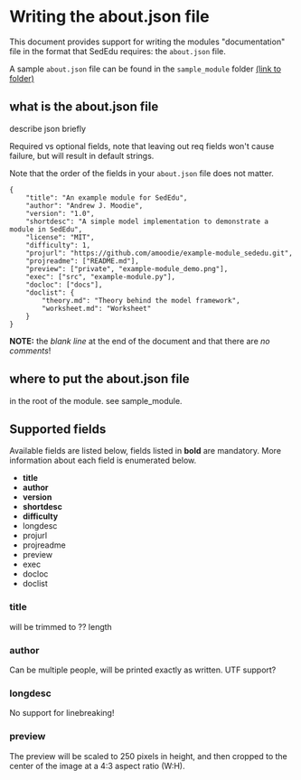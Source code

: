 # Writing the about.json file

This document provides support for writing the modules "documentation" file in the format that SedEdu requires: the `about.json` file.

A sample `about.json` file can be found in the `sample_module` folder [(link to folder)](https://github.com/amoodie/sededu/docs/sample_module)

## what is the about.json file
 describe json briefly

 Required vs optional fields, note that leaving out req fields won't cause failure, but will result in default strings.

 Note that the order of the fields in your `about.json` file does not matter. 

```
{
    "title": "An example module for SedEdu",
    "author": "Andrew J. Moodie",
    "version": "1.0",
    "shortdesc": "A simple model implementation to demonstrate a module in SedEdu",
    "license": "MIT",
    "difficulty": 1,
    "projurl": "https://github.com/amoodie/example-module_sededu.git",
    "projreadme": ["README.md"],
    "preview": ["private", "example-module_demo.png"],
    "exec": ["src", "example-module.py"],
    "docloc": ["docs"],
    "doclist": {
        "theory.md": "Theory behind the model framework", 
        "worksheet.md": "Worksheet"
    }
}

```
__NOTE:__ the _blank line_ at the end of the document and that there are _no comments_!

## where to put the about.json file
in the root of the module. see sample_module.

## Supported fields

Available fields are listed below, fields listed in __bold__ are mandatory. More information about each field is enumerated below. 

* __title__
* __author__
* __version__
* __shortdesc__
* __difficulty__
* longdesc
* projurl
* projreadme
* preview
* exec
* docloc
* doclist

### title
will be trimmed to ?? length

### author
Can be multiple people, will be printed exactly as written. UTF support?

### longdesc
No support for linebreaking!

### preview
The preview will be scaled to 250 pixels in height, and then cropped to the center of the image at a 4:3 aspect ratio (W:H).